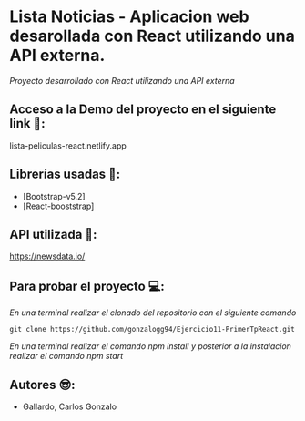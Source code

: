 # Lista Noticias - Aplicacion web desarollada con React utilizando una API externa.

*Proyecto desarrollado con React utilizando una API externa*

## Acceso a la Demo del proyecto en el siguiente link 👀:


lista-peliculas-react.netlify.app



## Librerías usadas 📁:

- [Bootstrap-v5.2]
- [React-booststrap]

## API utilizada 📁:

https://newsdata.io/


## Para probar el proyecto 💻:
*En una terminal realizar el clonado del repositorio con el siguiente comando*

`git clone https://github.com/gonzalogg94/Ejercicio11-PrimerTpReact.git` 

*En una terminal realizar el comando npm install y posterior a la instalacion realizar el comando npm start*

## Autores 😎:
- Gallardo, Carlos Gonzalo
